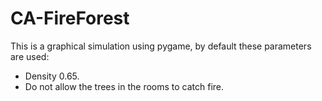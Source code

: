 # CA-FireForest

This is a graphical simulation using pygame, by default these parameters are used:
- Density 0.65.
- Do not allow the trees in the rooms to catch fire.
